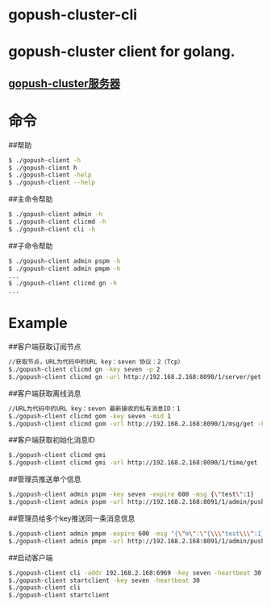 # gopush-cluster-cli
gopush-cluster client for golang.
==============
[gopush-cluster服务器](https://github.com/Terry-Mao/gopush-cluster)
---------------------------------------
# 命令
##帮助
```sh
$ ./gopush-client -h
$ ./gopush-client h
$ ./gopush-client -help
$ ./gopush-client --help
```
##主命令帮助
```sh
$ ./gopush-client admin -h
$ ./gopush-client clicmd -h
$ ./gopush-client cli -h
```

##子命令帮助
```sh
$ ./gopush-client admin pspm -h
$ ./gopush-client admin pmpm -h
...
$ ./gopush-client clicmd gn -h
...
```

# Example
##客户端获取订阅节点
```sh
//获取节点，URL为代码中的URL key：seven 协议：2（Tcp）
$./gopush-client clicmd gn -key seven -p 2 
$./gopush-client clicmd gn -url http://192.168.2.168:8090/1/server/get -key seven -p 2
```
##客户端获取离线消息
```sh
//URL为代码中的URL key：seven 最新接收的私有消息ID：1
$./gopush-client clicmd gom -key seven -mid 1 
$./gopush-client clicmd gom -url http://192.168.2.168:8090/1/msg/get -key seven -mid 1
```
##客户端获取初始化消息ID
```sh
$./gopush-client clicmd gmi 
$./gopush-client clicmd gmi -url http://192.168.2.168:8090/1/time/get
```
##管理员推送单个信息
```sh
$./gopush-client admin pspm -key seven -expire 600 -msg {\"test\":1}
$./gopush-client admin pspm -url http://192.168.2.168:8091/1/admin/push/private -key seven -expire 600 -msg {\"test\":1}
```
##管理员给多个key推送同一条消息信息
```sh
$./gopush-client admin pmpm -expire 600 -msg "{\"m\":\"{\\\"test\\\":1}\",\"k\":\"seven,testkey1,testkey2\"}"
$./gopush-client admin pmpm -url http://192.168.2.168:8091/1/admin/push/mprivate -expire 600 -msg "{\"m\":\"{\\\"test\\\":1}\",\"k\":\"seven,testkey1,testkey2\"}"
```
##启动客户端
```sh
$./gopush-client cli -addr 192.168.2.168:6969 -key seven -heartbeat 30
$./gopush-client startclient -key seven -heartbeat 30
$./gopush-client cli 
$./gopush-client startclient
```